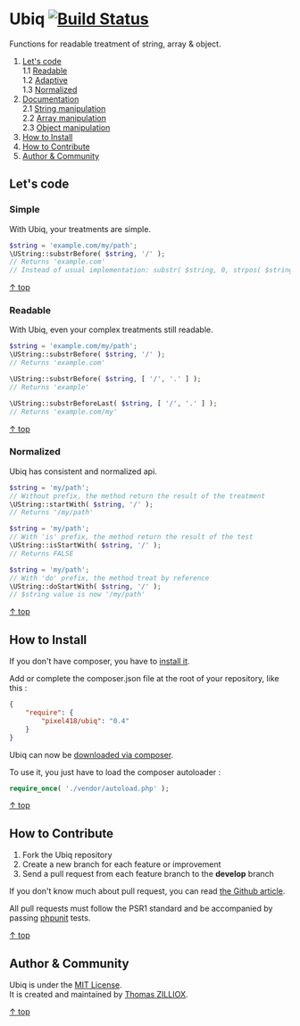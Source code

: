 Ubiq [![Build Status](https://secure.travis-ci.org/Pixel418/Ubiq.png)](http://travis-ci.org/Pixel418/Ubiq)
======

Functions for readable treatment of string, array & object.

1. [Let's code](#lets-code)    
1.1 [Readable](#readable)  
1.2 [Adaptive](#adaptive)  
1.3 [Normalized](#normalized)
2. [Documentation](https://github.com/Pixel418/Ubiq/blob/master/doc/index.md#readme)  
2.1 [String manipulation](https://github.com/Pixel418/Ubiq/blob/master/doc/index.md#string)  
2.2 [Array manipulation](https://github.com/Pixel418/Ubiq/blob/master/doc/index.md#array)  
2.3 [Object manipulation](https://github.com/Pixel418/Ubiq/blob/master/doc/index.md#object)
3. [How to Install](#how-to-install)
4. [How to Contribute](#how-to-contribute)
5. [Author & Community](#author--community)



Let's code
-------- 

### Simple

With Ubiq, your treatments are simple.

```php
$string = 'example.com/my/path';
\UString::substrBefore( $string, '/' );
// Returns 'example.com'
// Instead of usual implementation: substr( $string, 0, strpos( $string, '/' ) );
```

[&uarr; top](#readme)



### Readable

With Ubiq, even your complex treatments still readable.

```php
$string = 'example.com/my/path';
\UString::substrBefore( $string, '/' );
// Returns 'example.com'
```

```php
\UString::substrBefore( $string, [ '/', '.' ] );
// Returns 'example'
```

```php
\UString::substrBeforeLast( $string, [ '/', '.' ] );
// Returns 'example.com/my'
```

[&uarr; top](#readme)



### Normalized

Ubiq has consistent and normalized api.

```php
$string = 'my/path';
// Without prefix, the method return the result of the treatment
\UString::startWith( $string, '/' );
// Returns '/my/path'
```

```php
$string = 'my/path';
// With 'is' prefix, the method return the result of the test
\UString::isStartWith( $string, '/' );
// Returns FALSE
```

```php
$string = 'my/path';
// With 'do' prefix, the method treat by reference
\UString::doStartWith( $string, '/' );
// $string value is now '/my/path'
```

[&uarr; top](#readme)



How to Install
--------

If you don't have composer, you have to [install it](http://getcomposer.org/doc/01-basic-usage.md#installation).

Add or complete the composer.json file at the root of your repository, like this :

```json
{
    "require": {
        "pixel418/ubiq": "0.4"
    }
}
```

Ubiq can now be [downloaded via composer](http://getcomposer.org/doc/01-basic-usage.md#installing-dependencies).

To use it, you just have to load the composer autoloader :

```php
require_once( './vendor/autoload.php' );
```

[&uarr; top](#readme)



How to Contribute
--------

1. Fork the Ubiq repository
2. Create a new branch for each feature or improvement
3. Send a pull request from each feature branch to the **develop** branch

If you don't know much about pull request, you can read [the Github article](https://help.github.com/articles/using-pull-requests).

All pull requests must follow the PSR1 standard and be accompanied by passing [phpunit](https://github.com/sebastianbergmann/phpunit/) tests.

[&uarr; top](#readme)



Author & Community
--------

Ubiq is under the [MIT License](http://opensource.org/licenses/MIT).  
It is created and maintained by [Thomas ZILLIOX](http://zilliox.me).

[&uarr; top](#readme)
